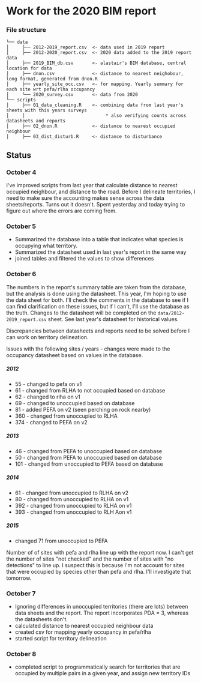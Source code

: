 Work for the 2020 BIM report
================


### File structure

```
└── data
│     ├── 2012-2019_report.csv  <- data used in 2019 report
│     ├── 2012-2020_report.csv  <- 2020 data added to the 2019 report data
│     ├── 2019_BIM_db.csv       <- alastair's BIM database, central location for data
│     ├── dnon.csv              <- distance to nearest neighobour, long format, generated from dnon.R
│     ├── yearly_site_occ.csv   <- for mapping. Yearly summary for each site wrt pefa/rlha occupancy
│     └── 2020_survey.csv       <- data from 2020
└── scripts
│     ├── 01_data_cleaning.R    <- combining data from last year's sheets with this years surveys
│     │                              * also verifying counts across datasheets and reports
│     ├── 02_dnon.R             <- distance to nearest occupied neighbour
│     ├── 03_dist_disturb.R     <- distance to disturbance

```

## Status
### October 4

I've improved scripts from last year that calculate distance to nearest occupied neighbour, and distance to the road. Before I delineate territories, I need to make sure the accounting makes sense across the data sheets/reports. Turns out it doesn't. Spent yesterday and today trying to figure out where the errors are coming from. 

### October 5
* Summarized the database into a table that indicates what species is occupying what territory.
* Summarized the datasheet used in last year's report in the same way
* joined tables and filtered the values to show differences

### October 6

The numbers in the report's summary table are taken from the database, but the analysis is done using the datasheet. This year, I'm hoping to use the data sheet for both. I'll check the comments in the database to see if I can find clarification on these issues, but if I can't, I'll use the database as the truth. Changes to the datasheet will be completed on the ```data/2012-2019_report.csv``` sheet. See last year's datasheet for historical values.

Discrepancies between datasheets and reports need to be solved before I can work on territory delineation.

Issues with the following sites / years - changes were made to the occupancy datasheet based on values in the database.
##### 2012
* 55 - changed to pefa on v1
* 61 - changed from RLHA to not occupied based on database
* 62 - changed to rlha on v1
* 69 - changed to unoccupied based on database
* 81 - added PEFA on v2 (seen perching on rock nearby)
* 360 - changed from unoccupied to RLHA
* 374 - changed to PEFA on v2


##### 2013
* 46 - changed from PEFA to unoccupied based on database
* 50 - changed from PEFA to unoccupied based on database
* 101 - changed from unoccupied to PEFA based on database

##### 2014
* 61 - changed from unoccupied to RLHA on v2
* 80 - changed from unoccupied to RLHA on v1
* 392 - changed from unoccupied to RLHA on v1
* 393 - changed from unoccupied to RLH Aon v1


##### 2015
* changed 71 from unoccupied to PEFA

Number of of sites with pefa and rlha line up with the report now. I can't get the number of sites "not checked" and the number of sites with "no detections" to line up. I suspect this is because I'm not account for sites that were occupied by species other than pefa and rlha. I'll investigate that tomorrow.

### October 7 

* Ignoring differences in unoccupied territories (there are lots) between data sheets and the report. The report incorporates PDA = 3, whereas the datasheets don't.
* calculated distance to nearest occupied neighbour data
* created csv for mapping yearly occupancy in pefa/rlha
* started script for territory delineation

### October 8
* completed script to programmatically search for territories that are occupied by multiple pairs in a given year, and assign new territory IDs
